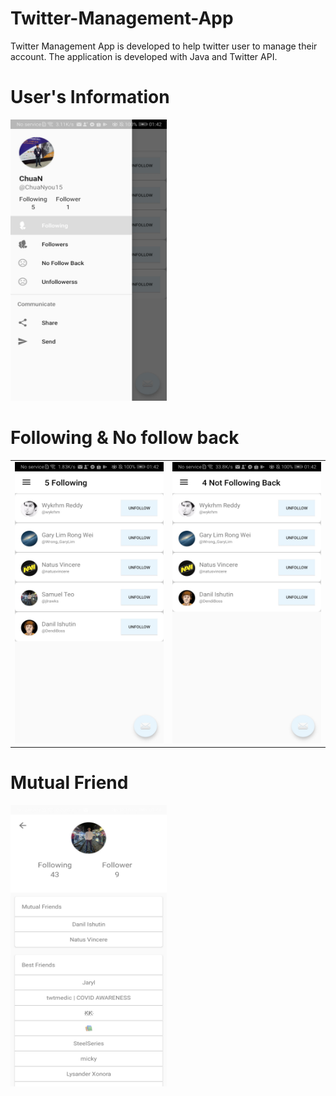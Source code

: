 # Twitter-Management-App
Twitter Management App is developed to help twitter user to manage their account. The application is developed with Java and Twitter API.

# User's Information
<img src="https://raw.githubusercontent.com/ChuaN15/Twitter-Management-App/master/Screenshot_20200719_014250_chuan.twittertwitterlittlestar.jpg" alt="Drawing" width="250" height="450" style="max-width:100%;"/>

# Following & No follow back
<table><tr>
<td> <img src="https://raw.githubusercontent.com/ChuaN15/Twitter-Management-App/master/Screenshot_20200719_014236_chuan.twittertwitterlittlestar.jpg" alt="Drawing"  width="250" height="450" style="max-width:100%;"/> </td>
<td> <img src="https://raw.githubusercontent.com/ChuaN15/Twitter-Management-App/master/Screenshot_20200719_014243_chuan.twittertwitterlittlestar.jpg" alt="Drawing"  width="250" height="450" style="max-width:100%;"/> </td>
</tr></table>

# Mutual Friend
<img src="https://raw.githubusercontent.com/ChuaN15/Twitter-Management-App/master/Screenshot_20200719_014451_chuan.twittertwitterlittlestar.jpg" alt="Drawing" width="250" height="450" style="max-width:100%;"/>
 
